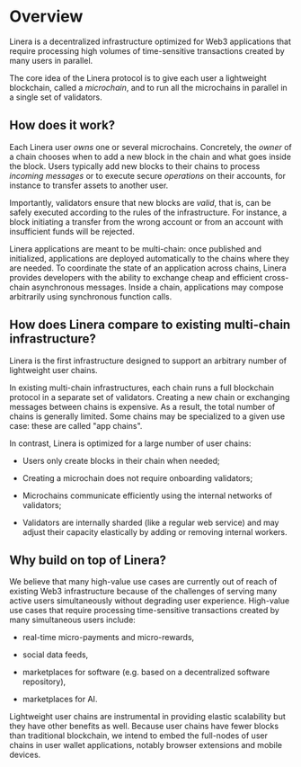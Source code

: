 # Overview

Linera is a decentralized infrastructure optimized for Web3 applications that require processing high volumes of time-sensitive transactions created by many users in parallel.

The core idea of the Linera protocol is to give each user a lightweight blockchain, called a _microchain_, and to run all the microchains in parallel in a single set of validators.

## How does it work?

Each Linera user _owns_ one or several microchains. Concretely, the _owner_ of a chain chooses when to add a new block in the chain and what goes inside the block. Users typically add new blocks to their chains to process _incoming messages_ or to execute secure _operations_ on their accounts, for instance to transfer assets to another user.

Importantly, validators ensure that new blocks are _valid_, that is, can be safely executed according to the rules of the infrastructure. For instance, a block initiating a transfer from the wrong account or from an account with insufficient funds will be rejected.

Linera applications are meant to be multi-chain: once published and initialized, applications are deployed automatically to the chains where they are needed. To coordinate the state of an application across chains, Linera provides developers with the ability to exchange cheap and efficient cross-chain asynchronous messages. <!-- Incoming messages from another chains are first placed into an inbox. They are executed later when they are picked in a block of the receiving chain. -->
Inside a chain, applications may compose arbitrarily using synchronous function calls.

## How does Linera compare to existing multi-chain infrastructure?

Linera is the first infrastructure designed to support an arbitrary number of lightweight user chains.

In existing multi-chain infrastructures, each chain runs a full blockchain protocol in a separate set of validators. Creating a new chain or exchanging messages between chains is expensive. As a result, the total number of chains is generally limited. Some chains may be specialized to a given use case: these are called "app chains".

In contrast, Linera is optimized for a large number of user chains:

- Users only create blocks in their chain when needed;

- Creating a microchain does not require onboarding validators;

- Microchains communicate efficiently using the internal networks of validators;

- Validators are internally sharded (like a regular web service) and may adjust their capacity elastically by adding or removing internal workers.

<!--Linera integrates many chains in a unique set of validators, which greatly facilitates cross-chain communication. The execution model of Linera is designed to be language-agnostic and developer-friendly, and Linera applications are composable and multi-chain. Linera also relies on delegated proof of stake (DPoS) for security and supports regularly changing sets of validators. Microchains are designed to be auditable independently, allowing for distributed audits by the community.-->

## Why build on top of Linera?

We believe that many high-value use cases are currently out of reach of existing Web3 infrastructure because of the challenges of serving many active users simultaneously without degrading user experience. High-value use cases
that require processing time-sensitive transactions created by many simultaneous users include:

- real-time micro-payments and micro-rewards,

- social data feeds,

- marketplaces for software (e.g. based on a decentralized software repository),

- marketplaces for AI.

Lightweight user chains are instrumental in providing elastic scalability but they have other benefits as well. Because user chains have fewer blocks than traditional blockchain, we intend to embed the full-nodes of user chains in user wallet applications, notably browser extensions and mobile devices.
